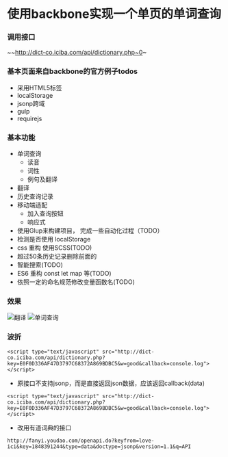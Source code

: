 # 使用backbone实现一个单页的单词查询

### 调用接口

~~http://dict-co.iciba.com/api/dictionary.php~0~
 
### 基本页面来自backbone的官方例子todos

- 采用HTML5标签
- localStorage
- jsonp跨域
- gulp
- requirejs

### 基本功能

- 单词查询
    + 读音
    + 词性
    + 例句及翻译
- 翻译
- 历史查询记录
- 移动端适配
    + 加入查询按钮
    + 响应式
- 使用Glup来构建项目， 完成一些自动化过程（TODO）
- 检测是否使用 localStorage
- css 重构 使用SCSS(TODO)
- 超过50条历史记录删除前面的
- 智能搜索(TODO)
- ES6 重构 const let map 等(TODO)
- 依照一定的命名规范修改变量函数名(TODO)

### 效果

![翻译](https://raw.githubusercontent.com/konglx90/ici_backbone/master/static/ici.png)
![单词查询](https://raw.githubusercontent.com/konglx90/ici_backbone/master/static/ici2.png "单词查询")

### 波折

```<script type="text/javascript" src="http://dict-co.iciba.com/api/dictionary.php?key=E0F0D336AF47D3797C68372A869BDBC5&w=good&callback=console.log"></script>```

- 原接口不支持jsonp，而是直接返回json数据，应该返回callback(data)

```<script type="text/javascript" src="http://dict-co.iciba.com/api/dictionary.php?key=E0F0D336AF47D3797C68372A869BDBC5&w=good&callback=console.log"></script>```

- 改用有道词典的接口

```http://fanyi.youdao.com/openapi.do?keyfrom=love-ici&key=1848391244&type=data&doctype=jsonp&version=1.1&q=API```


